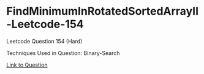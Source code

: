 # FindMinimumInRotatedSortedArrayII-Leetcode-154

Leetcode Question 154 (Hard)

Techniques Used in Question:
Binary-Search

[Link to Question](https://leetcode.com/problems/find-minimum-in-rotated-sorted-array-ii/)
